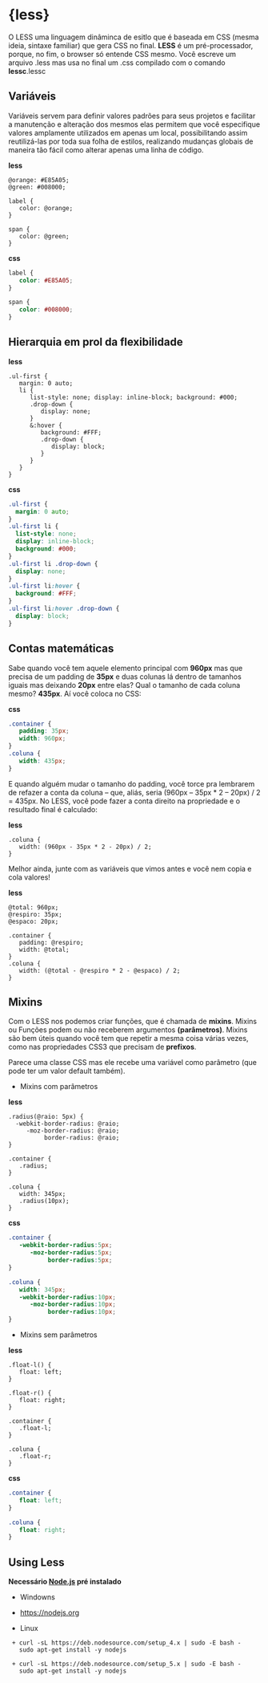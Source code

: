 # {less}

O LESS uma linguagem dinâminca de esitlo que é baseada em CSS (mesma ideia, sintaxe familiar) que gera CSS no final. **LESS** é um pré-processador, porque, no fim, o browser só entende CSS mesmo. Você escreve um arquivo .less mas usa no final um .css compilado com o comando **lessc**.lessc


## Variáveis

Variáveis servem para definir valores padrões para seus projetos e facilitar a manutenção e alteração dos mesmos elas permitem que você especifique valores amplamente utilizados em apenas um local, possibilitando assim reutilizá-las por toda sua folha de estilos, realizando mudanças globais de maneira tão fácil como alterar apenas uma linha de código.

**less**

```less
@orange: #E85A05;
@green: #008000;

label {
   color: @orange;
}

span {
   color: @green;
}
```

**css**

```css
label {
   color: #E85A05;
}

span {
   color: #008000;
}
```
## Hierarquia em prol da flexibilidade

**less**

```less
.ul-first {
   margin: 0 auto;
   li {
      list-style: none; display: inline-block; background: #000;
      .drop-down {
         display: none;
      }
      &:hover {
         background: #FFF;
         .drop-down {
            display: block;
         }
      }
   }
}
```

**css**

```css
.ul-first {
  margin: 0 auto;
}
.ul-first li {
  list-style: none;
  display: inline-block;
  background: #000;
}
.ul-first li .drop-down {
  display: none;
}
.ul-first li:hover {
  background: #FFF;
}
.ul-first li:hover .drop-down {
  display: block;
}
```

## Contas matemáticas

Sabe quando você tem aquele elemento principal com **960px** mas que precisa de um padding de **35px** e duas colunas lá dentro de tamanhos iguais mas deixando **20px** entre elas? Qual o tamanho de cada coluna mesmo? **435px**. Aí você coloca no CSS:

**css**

```css
.container {
   padding: 35px;
   width: 960px;
}
.coluna {
   width: 435px;
}
```

E quando alguém mudar o tamanho do padding, você torce pra lembrarem de refazer a conta da coluna – que, aliás, seria (960px – 35px * 2 – 20px) / 2 = 435px. No LESS, você pode fazer a conta direito na propriedade e o resultado final é calculado:

**less**

```less
.coluna {
   width: (960px - 35px * 2 - 20px) / 2;
}
```

Melhor ainda, junte com as variáveis que vimos antes e você nem copia e cola valores!

**less**

```less
@total: 960px;
@respiro: 35px;
@espaco: 20px;
 
.container {
   padding: @respiro;
   width: @total;
}
.coluna {
   width: (@total - @respiro * 2 - @espaco) / 2;
}
```

## Mixins

Com o LESS nos podemos criar funções, que é chamada de **mixins**. Mixins ou Funções podem ou não receberem argumentos **(parâmetros)**. Mixins são bem úteis quando você tem que repetir a mesma coisa várias vezes, como nas propriedades CSS3 que precisam de **prefixos**.

Parece uma classe CSS mas ele recebe uma variável como parâmetro (que pode ter um valor default também).

+ Mixins com parâmetros

**less**

```less
.radius(@raio: 5px) {
  -webkit-border-radius: @raio;
     -moz-border-radius: @raio;
          border-radius: @raio;
}
```

```less
.container {
   .radius;
}

.coluna {
   width: 345px;
   .radius(10px);
}
```

**css**

```css
.container {
   -webkit-border-radius:5px;
      -moz-border-radius:5px;
           border-radius:5px;
}

.coluna {
   width: 345px;
   -webkit-border-radius:10px;
      -moz-border-radius:10px;
           border-radius:10px;
}
```

+ Mixins sem parâmetros

**less**

```less
.float-l() {
   float: left;
}

.float-r() {
   float: right;
}

.container {
   .float-l;
}

.coluna {
   .float-r;
}
```

**css**

```css
.container {
   float: left;
}

.coluna {
   float: right;
}
```

## Using Less

**Necessário [Node.js](https://nodejs.org) pré instalado**

 + Windowns
  + https://nodejs.org

+ Linux

```
 + curl -sL https://deb.nodesource.com/setup_4.x | sudo -E bash -
   sudo apt-get install -y nodejs

 + curl -sL https://deb.nodesource.com/setup_5.x | sudo -E bash -
   sudo apt-get install -y nodejs
```
